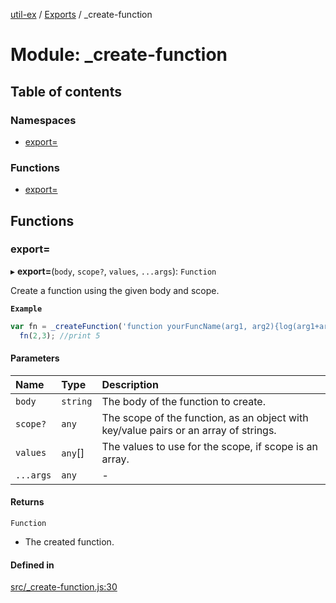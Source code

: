 [util-ex](../README.md) / [Exports](../modules.md) / \_create-function

# Module: \_create-function

## Table of contents

### Namespaces

- [export&#x3D;](create_function.export_.md)

### Functions

- [export&#x3D;](create_function.md#export&#x3D;)

## Functions

### export&#x3D;

▸ **export=**(`body`, `scope?`, `values`, `...args`): `Function`

Create a function using the given body and scope.

**`Example`**

```ts
var fn = _createFunction('function yourFuncName(arg1, arg2){log(arg1+arg2);}', {log:console.log});
  fn(2,3); //print 5
```

#### Parameters

| Name | Type | Description |
| :------ | :------ | :------ |
| `body` | `string` | The body of the function to create. |
| `scope?` | `any` | The scope of the function, as an object with key/value pairs or an array of strings. |
| `values` | `any`[] | The values to use for the scope, if scope is an array. |
| `...args` | `any` | - |

#### Returns

`Function`

- The created function.

#### Defined in

[src/_create-function.js:30](https://github.com/snowyu/util-ex.js/blob/0666556/src/_create-function.js#L30)
